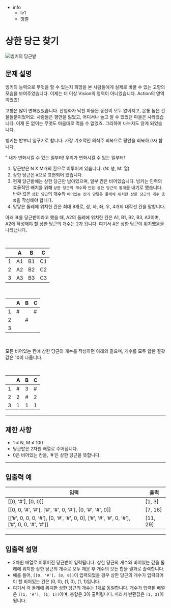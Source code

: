 - info
    - lv1
    - 행렬

# 상한 당근 찾기
![빙키의 당근밭](./5_1.webp)

## 문제 설명
빙키의 능력으로 무엇을 할 수 있는지 희망을 본 사람들에게 실제로 바꿀 수 있는 고향의 모습을 보여주었습니다. 이제는 더 이상 Vision의 영역이 아니었습니다. Action의 영역이었죠!

고향은 많이 변해있었습니다. 산업화가 닥친 마을은 동산이 모두 없어지고, 온통 높은 건물들뿐이었어요. 사람들은 평안을 잃었고, 어디서나 놀고 잘 수 있었던 마을은 사라졌습니다. 이제 돈 없이는 무엇도 마음대로 먹을 수 없었죠. 그리하여 나누지도 않게 되었습니다.

빙키는 밭부터 일구기로 합니다. 가장 기초적인 의식주 회복으로 평안을 회복하고자 합니다.

" 내가 변화시킬 수 있는 일부터! 우리가 변화시킬 수 있는 일부터!

1. 당근밭은 N X M개의 칸으로 이루어져 있습니다. (N: 행, M: 열) 
2. 상한 당근은 `#`으로 표현되어 있습니다.
3. 현재 당근밭에는 상한 당근만 남아있으며, 일부 칸은 비어있습니다. 빙키는 인력의 효율적인 배치를 위해 `상한 당근의 개수`와 `인접 상한 당근의 통계`를 내기로 했습니다. 반환 값은 `상한 당근`의 개수와 `비어있는 칸과 맞닿은 둘레에 위치한 상한 당근의 개수 총합`을 작성해야 합니다.
4. 맞닿은 둘레에 위치한 칸은 최대 8개로, 상, 하, 좌, 우, 4개의 대각선 칸을 말합니다.

아래 표를 당근밭이라고 했을 때, A2의 둘레에 위치한 칸은 A1, B1, B2, B3, A3이며, A2에 작성해야 할 상한 당근의 개수는 2가 됩니다. 여기서 #은 상한 당근이 위치했음을 나타냅니다.

<br />

|  | A | B | C |
| --- | --- | --- | --- |
| 1 | A1 | B1 | C1 |
| 2 | A2 | B2 | C2 |
| 3 | A3 | B3 | C3 |

<br />

|  | A | B | C |
| --- | --- | --- | --- |
| 1 | # |  | # |
| 2 |  | # |  |
| 3 |  |  |  |

<br />

모든 비어있는 칸에 상한 당근의 개수를 작성하면 아래와 같으며, 개수를 모두 합한 결괏값은 10이 나옵니다.

<br />

|  | A | B | C |
| --- | --- | --- | --- |
| 1 | # | 3 | # |
| 2 | 2 | # | 2 |
| 3 | 1 | 1 | 1 |

---

## 제한 사항

- 1 ≤ N, M ≤ 100
- 당근밭은 2차원 배열로 주어집니다.
- 0은 비어있는 칸을, ‘#’은 상한 당근을 뜻합니다.

---

## 입출력 예

| 입력 | 출력 |
| --- | --- |
| [[0, ‘#’], [0, 0]] | [1, 3] |
| [[0, 0, ‘#’, ‘#’], [’#’, ‘#’, 0, ‘#’], [0, ‘#’, ‘#’, 0]] | [7, 16] |
| [[’#’, 0, 0, 0, ‘#’], [0, ‘#’, ‘#’, 0, 0], [’#’, ‘#’, ‘#’, 0, ‘#’], [’#’, 0, 0, ‘#’, ‘#’]] | [11, 29] |

---

## 입출력 설명
- 2차원 배열로 이루어진 당근밭이 입력됩니다. 상한 당근의 개수와 비어있는 값을 둘레에 위치한 상한 당근의 개수로 모두 채운 후 개수의 모든 합을 결과로 출력합니다.
- 예를 들어, `[[0, ‘#’], [0, 0]]`이 입력되었을 경우 상한 당근의 개수가 입력되어야 할 비어있는 칸은 (0, 0), (1, 0), (1, 1)입니다. 
- 여기서 각 둘레에 위치한 상한 당근의 개수는 1개로 동일합니다. 개수가 입력된 배열은 `[[1, ‘#’], [1, 1]]`이며, 총합은 3이 출력됩니다. 따라서 반환값은 `[1, 3]`이 됩니다.
